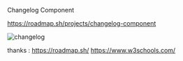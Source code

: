 Changelog Component

https://roadmap.sh/projects/changelog-component

![changelog](https://github.com/user-attachments/assets/3f3e5eeb-2515-487f-b0bb-0bda27616c37)

thanks :
https://roadmap.sh/
https://www.w3schools.com/
